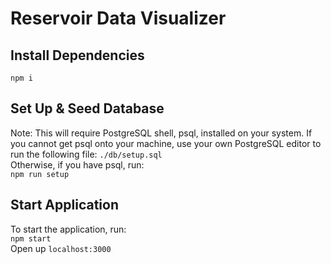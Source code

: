 # Reservoir Data Visualizer

## Install Dependencies
`npm i` 
## Set Up & Seed Database
Note: This will require PostgreSQL shell, psql, installed on your system. If you cannot get psql onto your machine, use your own PostgreSQL editor to run the following file:
`./db/setup.sql`\
Otherwise, if you have psql, run: \
`npm run setup`
## Start Application
To start the application, run: \
`npm start`\
Open up `localhost:3000`
